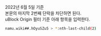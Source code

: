 2022년 6월 5일 기준<br>
본문의 마지막 2번째 단락을 차단하면 된다.<br>
uBlock Origin 필터 기준 아래 항목을 입력한다.<br>

```bash
namu.wiki##.hOyuSZu5 > *:nth-last-child(2)
```
